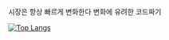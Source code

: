 시장은 항상 빠르게 변화한다 변화에 유려한 코드짜기

[![Top Langs](https://github-readme-stats.vercel.app/api/top-langs/?username=narc2ss&langs_count=10&layout=compact&theme=dark)](https://github.com/jogilsang/jogilsang)
